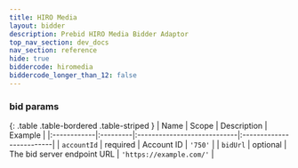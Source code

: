 ```yaml
---
title: HIRO Media
layout: bidder
description: Prebid HIRO Media Bidder Adaptor
top_nav_section: dev_docs
nav_section: reference
hide: true
biddercode: hiromedia
biddercode_longer_than_12: false
---
```


### bid params

{: .table .table-bordered .table-striped }
| Name        | Scope    | Description                 | Example                  |
|:------------|:---------|:----------------------------|:-------------------------|
| `accountId` | required | Account ID                  | `'750'`                  |
| `bidUrl`    | optional | The bid server endpoint URL | `'https://example.com/'` |
